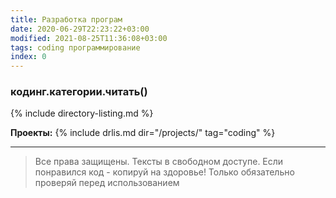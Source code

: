 ```yaml
---
title: Разработка програм
date: 2020-06-29T22:23:22+03:00
modified: 2021-08-25T11:36:08+03:00
tags: coding программирование
index: 0
---
```


### кодинг.категории.читать()
{% include directory-listing.md %}

**Проекты:**
{% include drlis.md dir="/projects/" tag="coding" %}

***
> Все права защищены. Тексты в свободном доступе. Если понравился код - копируй на здоровье! Только обязательно проверяй перед использованием
